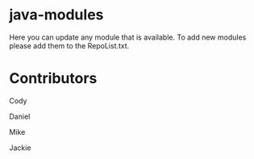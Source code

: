 # java-modules
Here you can update any module that is available.
To add new modules please add them to the RepoList.txt. 
# Contributors

Cody 

Daniel

Mike

Jackie
